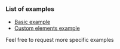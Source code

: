 ### List of examples
- [Basic example](https://github.com/Kureev/react-native-navbar/tree/master/examples/basic)
- [Custom elements example](https://github.com/Kureev/react-native-navbar/tree/master/examples/customElements)

Feel free to request more specific examples
